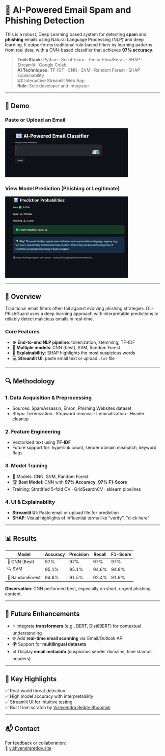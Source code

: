 # 📧 AI-Powered Email Spam and Phishing Detection

This is a robust, Deep Learning based system for detecting **spam** and **phishing** emails using Natural Language Processing (NLP) and deep learning. It outperforms traditional rule-based filters by learning patterns from real data, with a CNN-based classifier that achieves **97% accuracy**.

> **Tech Stack:** Python · Scikit-learn · TensorFlow/Keras · SHAP · Streamlit · Google Colab  
> **AI Techniques:** TF-IDF · CNN · SVM · Random Forest · SHAP Explainability  
> **UI:** Interactive Streamlit Web App  
> **Role:** Sole developer and integrator

---

## 📸 Demo

### Paste or Upload an Email
<img src="images/one.png" alt="Upload Email Interface" width="400"/>

### View Model Prediction (Phishing or Legitimate)
<img src="images/two.png" alt="Prediction Output" width="400"/>

---

## 🧠 Overview

Traditional email filters often fail against evolving phishing strategies. DL-PhishGuard uses a deep learning approach with interpretable predictions to reliably detect malicious emails in real-time.

### Core Features
- ⚙️ **End-to-end NLP pipeline**: tokenization, stemming, TF-IDF
- 🧠 **Multiple models**: CNN (best), SVM, Random Forest
- 🧾 **Explainability**: SHAP highlights the most suspicious words
- 💻 **Streamlit UI**: paste email text or upload `.txt` file

---

## 🔍 Methodology

### 1. Data Acquisition & Preprocessing
- Sources: SpamAssassin, Enron, Phishing Websites dataset
- Steps: Tokenization · Stopword removal · Lemmatization · Header cleanup

### 2. Feature Engineering
- Vectorized text using **TF-IDF**
- Future support for: hyperlink count, sender domain mismatch, keyword flags

### 3. Model Training
- 🧪 Models: CNN, SVM, Random Forest
- 🏆 **Best Model**: CNN with **97% Accuracy**, **97% F1-Score**
- Training: Stratified 5-fold CV · GridSearchCV · sklearn pipelines

### 4. UI & Explainability
- **Streamlit UI**: Paste email or upload file for prediction
- **SHAP**: Visual highlights of influential terms like "verify", "click here"

---

## 📊 Results

| Model          | Accuracy | Precision | Recall | F1-Score |
|----------------|----------|-----------|--------|----------|
| 🧠 CNN (Best)  | 97%      | 97%       | 97%    | 97%      |
| 🔍 SVM         | 95.1%    | 95.1%     | 94.6%  | 94.8%    |
| 🌲 RandomForest| 94.9%    | 91.5%     | 92.4%  | 91.9%    |

**Observation**: CNN performed best, especially on short, urgent phishing content.

---

## 🚀 Future Enhancements

- ⚡ Integrate **transformers** (e.g., BERT, DistilBERT) for contextual understanding
- 🌐 Add **real-time email scanning** via Gmail/Outlook API
- 🌍 Support for **multilingual datasets**
- 📊 Display **email metadata** (suspicious sender domains, time stamps, headers)

---

## 📌 Key Highlights

✅ Real-world threat detection  
✅ High model accuracy with interpretability  
✅ Streamlit UI for intuitive testing  
✅ Built from scratch by [Vishvendra Reddy Bhoomidi](https://github.com/vishvendrarb)

---

## 📬 Contact

For feedback or collaboration:  
📧 [vishvendrareddy.site](https://vishvendrareddy.site)


